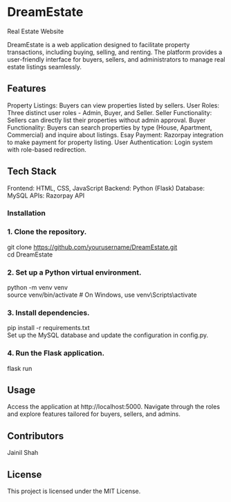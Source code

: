# DreamEstate
Real Estate Website

DreamEstate is a web application designed to facilitate property transactions, including buying, selling, and renting. The platform provides a user-friendly interface for buyers, sellers, and administrators to manage real estate listings seamlessly.

## Features
Property Listings: Buyers can view properties listed by sellers.
User Roles: Three distinct user roles - Admin, Buyer, and Seller.
Seller Functionality: Sellers can directly list their properties without admin approval.
Buyer Functionality: Buyers can search properties by type (House, Apartment, Commercial) and inquire about listings.
Esay Payment: Razorpay integration to make payment for property listing.
User Authentication: Login system with role-based redirection.

## Tech Stack
Frontend: HTML, CSS, JavaScript
Backend: Python (Flask)
Database: MySQL
APIs: Razorpay API

### Installation
### 1. Clone the repository.
git clone https://github.com/yourusername/DreamEstate.git  
cd DreamEstate

### 2. Set up a Python virtual environment.
python -m venv venv  
source venv/bin/activate  # On Windows, use venv\Scripts\activate

### 3. Install dependencies.
pip install -r requirements.txt  
Set up the MySQL database and update the configuration in config.py.

### 4. Run the Flask application.
flask run

## Usage
Access the application at http://localhost:5000.
Navigate through the roles and explore features tailored for buyers, sellers, and admins.

## Contributors
Jainil Shah

## License
This project is licensed under the MIT License.







